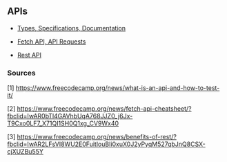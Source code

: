 ## APIs

* [Types, Specifications, Documentation](https://www.freecodecamp.org/news/what-is-an-api-and-how-to-test-it/)

* [Fetch API, API Requests](https://www.freecodecamp.org/news/fetch-api-cheatsheet/?fbclid=IwAR0bTl4GAVhbUqA768JJZ0_j6Jx-T9Cxo0LF7_X71QI1SH0Q1xg_CV9Wx40)

* [Rest API](https://www.freecodecamp.org/news/benefits-of-rest/?fbclid=IwAR2LFsVI8WU2E0FuitlouBIi0xuX0J2yPyqM527qbJnQ8CSX-cjXUZBu55Y)

### Sources

[1] https://www.freecodecamp.org/news/what-is-an-api-and-how-to-test-it/

[2] https://www.freecodecamp.org/news/fetch-api-cheatsheet/?fbclid=IwAR0bTl4GAVhbUqA768JJZ0_j6Jx-T9Cxo0LF7_X71QI1SH0Q1xg_CV9Wx40

[3] https://www.freecodecamp.org/news/benefits-of-rest/?fbclid=IwAR2LFsVI8WU2E0FuitlouBIi0xuX0J2yPyqM527qbJnQ8CSX-cjXUZBu55Y
